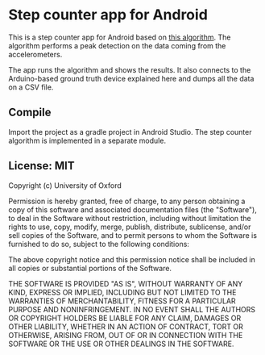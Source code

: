 Step counter app for Android
============================

This is a step counter app for Android based on [this algorithm](https://github.com/4YP/Java-Step-Counter).
The algorithm performs a peak detection on the data coming from the accelerometers.

The app runs the algorithm and shows the results.
It also connects to the Arduino-based ground truth device explained here and dumps all the data on a CSV file.


## Compile

Import the project as a gradle project in Android Studio.
The step counter algorithm is implemented in a separate module.


## License: MIT

Copyright (c) University of Oxford

Permission is hereby granted, free of charge, to any person obtaining a copy
of this software and associated documentation files (the "Software"), to deal
in the Software without restriction, including without limitation the rights
to use, copy, modify, merge, publish, distribute, sublicense, and/or sell
copies of the Software, and to permit persons to whom the Software is
furnished to do so, subject to the following conditions:

The above copyright notice and this permission notice shall be included in all
copies or substantial portions of the Software.

THE SOFTWARE IS PROVIDED "AS IS", WITHOUT WARRANTY OF ANY KIND, EXPRESS OR
IMPLIED, INCLUDING BUT NOT LIMITED TO THE WARRANTIES OF MERCHANTABILITY,
FITNESS FOR A PARTICULAR PURPOSE AND NONINFRINGEMENT. IN NO EVENT SHALL THE
AUTHORS OR COPYRIGHT HOLDERS BE LIABLE FOR ANY CLAIM, DAMAGES OR OTHER
LIABILITY, WHETHER IN AN ACTION OF CONTRACT, TORT OR OTHERWISE, ARISING FROM,
OUT OF OR IN CONNECTION WITH THE SOFTWARE OR THE USE OR OTHER DEALINGS IN THE
SOFTWARE.

